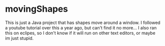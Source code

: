 # movingShapes

This is just a Java project that has shapes move around a window.
I followed a youtube tutorial over this a year ago, but can't find it no more...
I also ran this on eclipes, so I don't know if it will run on other text editors, or maybe im just stupid.

